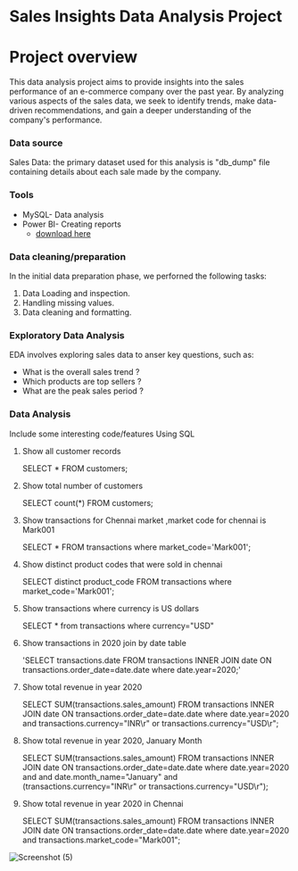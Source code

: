 # Sales Insights Data Analysis Project

# Project overview

This data analysis project aims to provide insights into the sales performance of an e-commerce company over the past year. By analyzing various aspects of the sales data, we seek to identify trends, make data-driven recommendations, and gain a deeper understanding of the company's performance.

### Data source

Sales Data: the primary dataset used for this analysis is "db_dump" file containing details about each sale made by the company.

### Tools

- MySQL- Data analysis 
- Power BI- Creating reports
    - [download here](https://powerbi.microsoft.com/en-us/downloads/)

### Data cleaning/preparation

In the initial data preparation phase, we perforned the following tasks:
1. Data Loading and inspection.
2. Handling missing values.
3. Data cleaning and formatting.

### Exploratory Data Analysis

EDA involves exploring sales data to anser key questions, such as:

- What is the overall sales trend ?
- Which products are top sellers ?
- What are the peak sales period ?

### Data Analysis

Include some interesting code/features Using SQL


1. Show all customer records

    SELECT * FROM customers;

2. Show total number of customers

    SELECT count(*) FROM customers;

3. Show transactions for Chennai market ,market code for chennai is Mark001

    SELECT * FROM transactions where market_code='Mark001';

4. Show distinct product codes that were sold in chennai

    SELECT distinct product_code FROM transactions where market_code='Mark001';

5. Show transactions where currency is US dollars

    SELECT * from transactions where currency="USD"

6. Show transactions in 2020 join by date table

    'SELECT transactions.date FROM transactions INNER JOIN date ON transactions.order_date=date.date where date.year=2020;'

7. Show total revenue in year 2020

    SELECT SUM(transactions.sales_amount) FROM transactions INNER JOIN date ON transactions.order_date=date.date where date.year=2020 and transactions.currency="INR\r" or transactions.currency="USD\r";
	
8. Show total revenue in year 2020, January Month

    SELECT SUM(transactions.sales_amount) FROM transactions INNER JOIN date ON transactions.order_date=date.date where date.year=2020 and and date.month_name="January" and (transactions.currency="INR\r" or transactions.currency="USD\r");

9. Show total revenue in year 2020 in Chennai

    SELECT SUM(transactions.sales_amount) FROM transactions INNER JOIN date ON transactions.order_date=date.date where date.year=2020
and transactions.market_code="Mark001";




![Screenshot (5)](https://github.com/Devashish5167/DA-project-/assets/156947721/7589d45b-0aca-479f-9999-2c0e184d82e7)
